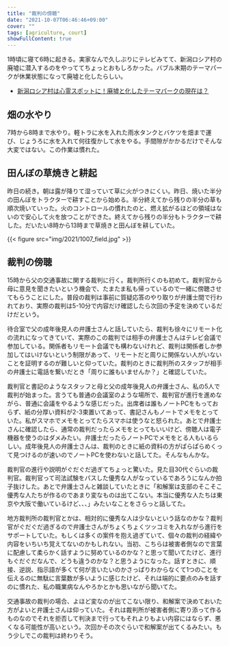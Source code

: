 ```yaml
---
title: "裁判の傍聴"
date: "2021-10-07T06:46:46+09:00"
cover: ""
tags: [agriculture, court]
showFullContent: true
---
```


1時頃に寝て6時に起きる。実家なんで久しぶりにテレビみてて、新潟ロシア村の廃墟に潜入するのをやっててちょっとおもしろかった。バブル末期のテーマパークが休業状態になって廃墟と化したらしい。

* [新潟ロシア村は心霊スポットに！廃墟と化したテーマパークの現在は？](https://travel-noted.jp/posts/21044)

## 畑の水やり

7時から8時まで水やり。軽トラに水を入れた雨水タンクとバケツを畑まで運び、じょうろに水を入れて何往復かして水をやる。手間隙がかかるだけでそんな大変ではない。この作業は慣れた。

## 田んぼの草焼きと耕起

昨日の続き。朝は露が降りて湿っていて草に火がつきにくい。昨日、焼いた半分の田んぼをトラクターで耕すことから始める。半分終えてから残りの半分の草も順次焼いていった。火のコントロールの慣れたのと、燃え拡がるほどの領域はないので安心して火を放つことができた。終えてから残りの半分もトラクターで耕した。だいたい8時から13時まで草焼きと田んぼを耕していた。

{{< figure src="img/2021/1007_field.jpg" >}}

## 裁判の傍聴

15時から父の交通事故に関する裁判に行く。裁判所行くのも初めて。裁判官から母に意見を聞きたいという機会で、たまたま私も帰っているので一緒に傍聴させてもらうことにした。普段の裁判は事前に質疑応答のやり取りが弁護士間で行われており、実際の裁判は5-10分で内容だけ確認したら次回の予定を決めているだけだという。

待合室で父の成年後見人の弁護士さんと話していたら、裁判も徐々にリモート化の流れになってきていて、実際のこの裁判では相手の弁護士さんはテレビ会議で参加している。関係者もリモート会議でも構わないけれど、裁判は関係者しか参加してはいけないという制限があって、リモートだと周りに関係ない人がいないことを証明するのが難しいと仰っていた。裁判のときに裁判所のスタッフが相手の弁護士に電話を繋いだとき「周りに誰もいませんか？」と確認していた。

裁判官と書記のようなスタッフと母と父の成年後見人の弁護士さん、私の5人で裁判が始まった。言うても普通の会議室のような場所で、裁判官が進行を進めながら、普通に会議をやるような感じだった。出席者は誰もノートPCをもっておらず、紙の分厚い資料が2-3束置いてあって、書記さんもノートでメモをとっていた。私がスマホでメモをとってたらスマホは使うなと怒られた。あとで弁護士さんに確認したら、通常の裁判だったらメモをとってもいいけど、傍聴人は電子機器を使うのはダメみたい。弁護士だったらノートPCでメモをとる人もいるらしい。成年後見人の弁護士さんは、裁判のときに紙の資料の方がぱらぱらめくって見つけるのが速いのでノートPCを使わないと話してた。そんなもんかな。

裁判官の進行や説明がぐだぐだ過ぎてちょっと驚いた。見た目30代ぐらいの裁判官。裁判官って司法試験をパスした優秀な人がなっているであろうになんか拍子抜けした。あとで弁護士さんと雑談していたときに「和解案は支部のそこそこ優秀な人たちが作るのであまり変なものは出てこない。本当に優秀な人たちは東京や大阪で働いているけど、、、」みたいなことをさらっと話してた。

地方裁判所の裁判官とかは、相対的に優秀な人は少ないという話なのかな？裁判官がぐだぐだ過ぎるので弁護士さんがちょくちょくツッコミを入れながら進行をサポートしていた。もしくは多くの案件を抱え過ぎていて、個々の裁判の経緯や内容をいちいち覚えてないのかもしれない。当初、こちらは被害者側なので言葉に配慮して柔らかく話すように努めているのかな？と思って聞いてたけど、進行もぐだぐだなんで、どうも違うのかな？と思うようになった。話すときに、順接、逆説、指示語が多くて何が言いたいのかさっぱりわからなくて1つのことを伝えるのに無駄に言葉数が多いように感じたけど、それは端的に要点のみを話すのに慣れた、私の職業病なんやろかとかも思いながら聞いてた。

交通事故の裁判の場合、よほど変なのが出てこない限り、和解案で決めておいた方がよいと弁護士さんは仰っていた。それは裁判所が被害者側に寄り添って作るものなのでそれを拒否して判決まで行ってもそれよりもよい内容にはならず、悪くなる可能性が高いという。次回かその次ぐらいで和解案が出てくるみたい。もう少しでこの裁判は終わりそう。
